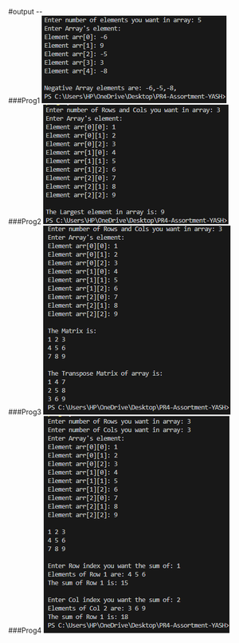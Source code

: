 #output --
<br>
###Prog1
![prog1](./image1.png)
<br>
###Prog2
![prog2](./image2.png)
<br>
###Prog3
![prog3](./image3.png)
<br>
###Prog4
![prog4](./image4.png)